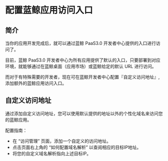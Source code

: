# 配置蓝鲸应用访问入口

## 简介

当你的应用开发完成后，就可以通过蓝鲸 PaaS3.0 开发者中心提供的入口进行访问了。

目前，蓝鲸 PaaS3.0 开发者中心为所有应用提供了默认的入口，只要部署到对应环境，就能够通过在蓝鲸桌面（应用市场）或蓝鲸给定的默认 URL 进行访问。

而对于有特殊需要的开发者，现在可在蓝鲸开发者中心配置『自定义访问地址』, 添加额外的蓝鲸应用访问入口。


## 自定义访问地址
通过添加自定义访问地址，您可以使用默认提供的地址以外的个性化域名来访问您的蓝鲸应用。

配置指南：

- 在 “访问管理” 页面，添加一个自定义的访问地址。
- 点击页面右上角的 “如何配置域名解析” 以查阅相应的目标IP地址。
- 将您的自定义域名解析指向上述目标IP。
